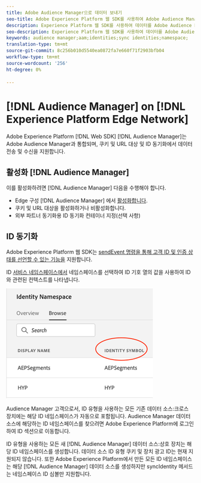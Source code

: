 ```yaml
---
title: Adobe Audience Manager으로 데이터 보내기
seo-title: Adobe Experience Platform 웹 SDK를 사용하여 Adobe Audience Manager으로 데이터 보내기
description: Experience Platform 웹 SDK를 사용하여 데이터를 Adobe Audience Manager으로 전송하는 방법 살펴보기
seo-description: Experience Platform 웹 SDK를 사용하여 데이터를 Adobe Audience Manager으로 전송하는 방법 살펴보기
keywords: audience manager;aam;identities;sync identities;namespace;
translation-type: tm+mt
source-git-commit: 8c256b010d5540ea0872fa7e660f71f2903bfb04
workflow-type: tm+mt
source-wordcount: '256'
ht-degree: 0%

---
```



# [!DNL Audience Manager] on [!DNL Experience Platform Edge Network]

Adobe Experience Platform [!DNL Web SDK] [!DNL Audience Manager]는 Adobe Audience Manager과 통합되며, 쿠키 및 URL 대상 및 ID 동기화에서 데이터 전송 및 수신을 지원합니다.

## 활성화 [!DNL Audience Manager]

이를 활성화하려면 [!DNL Audience Manager] 다음을 수행해야 합니다.

- Edge 구성 [!DNL Audience Manager] 에서 [활성화합니다](../../fundamentals/edge-configuration.md).
- 쿠키 및 URL 대상을 활성화하거나 비활성화합니다.
- 외부 파트너 동기화용 ID 동기화 컨테이너 지정(선택 사항)

## ID 동기화

Adobe Experience Platform 웹 SDK는 [sendEvent 명령을 통해 고객 ID 및 인증 상태를 선언할 수 있는 기능을](../../fundamentals/identity.md#syncing-identities) 지원합니다.

ID [서비스 네임스페이스에서](../../../identity/../identity-service/namespaces.md) 네임스페이스를 선택하여 ID 기호 열의 값을 사용하여 ID와 관련된 컨텍스트를 나타냅니다.

![네임스페이스 UI 보기](../../../assets/edge_namespaceUI_identity-symbol.png)

Audience Manager 고객으로서, ID 유형을 사용하는 모든 기존 데이터 소스:크로스 장치에는 해당 ID 네임스페이스가 자동으로 포함됩니다. Audience Manager 데이터 소스에 해당하는 ID 네임스페이스를 찾으려면 Adobe Experience Platform에 로그인하여 ID 섹션으로 이동합니다.

ID 유형을 사용하는 모든 새 [!DNL Audience Manager] 데이터 소스:상호 장치는 해당 ID 네임스페이스를 생성합니다. 데이터 소스 ID 유형 쿠키 및 장치 광고 ID는 현재 지원되지 않습니다. 또한 Adobe Experience Platform에서 만든 모든 ID 네임스페이스는 해당 [!DNL Audience Manager] 데이터 소스를 생성하지만 syncIdentity 메서드는 네임스페이스 ID 심볼만 지원합니다.
